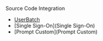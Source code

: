 Source Code Integration
 - [UserBatch](UserBatch)
 - [Single Sign-On](Single Sign-On)
 - [Prompt Custom](Prompt Custom)
